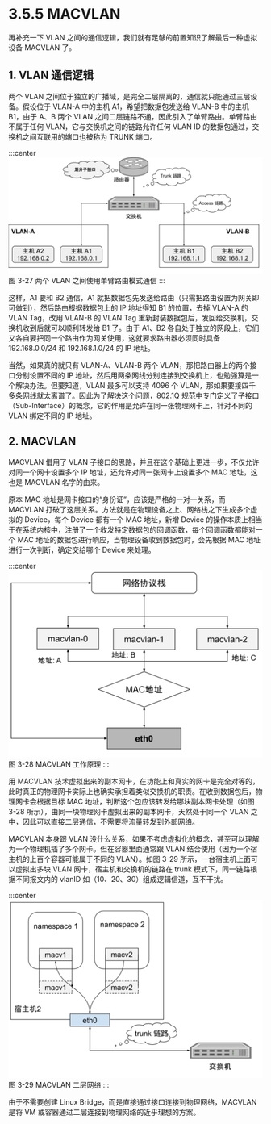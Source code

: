 # 3.5.5 MACVLAN

再补充一下 VLAN 之间的通信逻辑，我们就有足够的前置知识了解最后一种虚拟设备 MACVLAN 了。

## 1. VLAN 通信逻辑

两个 VLAN 之间位于独立的广播域，是完全二层隔离的，通信就只能通过三层设备。假设位于 VLAN-A 中的主机 A1，希望把数据包发送给 VLAN-B 中的主机 B1，由于 A、B 两个 VLAN 之间二层链路不通，因此引入了单臂路由。单臂路由不属于任何 VLAN，它与交换机之间的链路允许任何 VLAN ID 的数据包通过，交换机之间互联用的端口也被称为 TRUNK 端口。

:::center
  ![](../assets/vlan-sub-interface.svg)<br/>
 图 3-27 两个 VLAN 之间使用单臂路由模式通信
:::

这样，A1 要和 B2 通信，A1 就把数据包先发送给路由（只需把路由设置为网关即可做到），然后路由根据数据包上的 IP 地址得知 B1 的位置，去掉 VLAN-A 的 VLAN Tag，改用 VLAN-B 的 VLAN Tag 重新封装数据包后，发回给交换机，交换机收到后就可以顺利转发给 B1 了。由于 A1、B2 各自处于独立的网段上，它们又各自要把同一个路由作为网关使用，这就要求路由器必须同时具备 192.168.0.0/24 和 192.168.1.0/24 的 IP 地址。

当然，如果真的就只有 VLAN-A、VLAN-B 两个 VLAN，那把路由器上的两个接口分别设置不同的 IP 地址，然后用两条网线分别连接到交换机上，也勉强算是一个解决办法。但要知道，VLAN 最多可以支持 4096 个 VLAN，那如果要接四千多条网线就太离谱了。因此为了解决这个问题，802.1Q 规范中专门定义了子接口（Sub-Interface）的概念，它的作用是允许在同一张物理网卡上，针对不同的 VLAN 绑定不同的 IP 地址。

## 2. MACVLAN

MACVLAN 借用了 VLAN 子接口的思路，并且在这个基础上更进一步，不仅允许对同一个网卡设置多个 IP 地址，还允许对同一张网卡上设置多个 MAC 地址，这也是 MACVLAN 名字的由来。

原本 MAC 地址是网卡接口的“身份证”，应该是严格的一对一关系，而 MACVLAN 打破了这层关系。方法就是在物理设备之上、网络栈之下生成多个虚拟的 Device，每个 Device 都有一个 MAC 地址，新增 Device 的操作本质上相当于在系统内核中，注册了一个收发特定数据包的回调函数，每个回调函数都能对一个 MAC 地址的数据包进行响应，当物理设备收到数据包时，会先根据 MAC 地址进行一次判断，确定交给哪个 Device 来处理。

:::center
  ![](../assets/macvlan.svg)<br/>
 图 3-28 MACVLAN 工作原理
:::

用 MACVLAN 技术虚拟出来的副本网卡，在功能上和真实的网卡是完全对等的，此时真正的物理网卡实际上也确实承担着类似交换机的职责。在收到数据包后，物理网卡会根据目标 MAC 地址，判断这个包应该转发给哪块副本网卡处理（如图 3-28 所示），由同一块物理网卡虚拟出来的副本网卡，天然处于同一个 VLAN 之中，因此可以直接二层通信，不需要将流量转发到外部网络。

MACVLAN 本身跟 VLAN 没什么关系，如果不考虑虚拟化的概念，甚至可以理解为一个物理机插了多个网卡。但在容器里面通常跟 VLAN 结合使用（因为一个宿主机的上百个容器可能属于不同的 VLAN）。如图 3-29 所示，一台宿主机上面可以虚拟出多块 VLAN 网卡，宿主机和交换机的链路在 trunk 模式下，同一链路根据不同报文内的 vlanID 如（10、20、30）组成逻辑信道，互不干扰。

:::center
  ![](../assets/macvlan-veth.svg)<br/>
 图 3-29 MACVLAN 二层网络
:::


由于不需要创建 Linux Bridge，而是直接通过接口连接到物理网络，MACVLAN 是将 VM 或容器通过二层连接到物理网络的近乎理想的方案。
